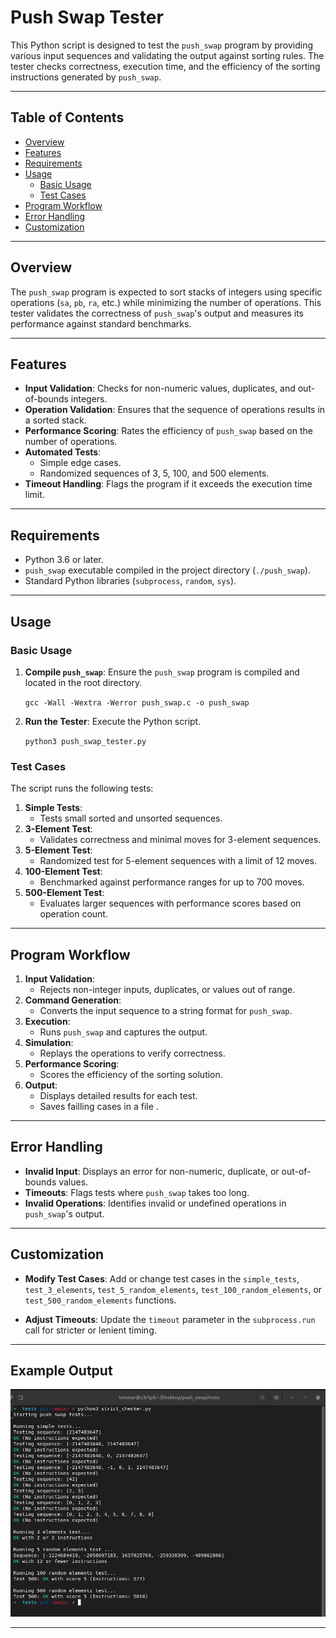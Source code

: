 Push Swap Tester
================

This Python script is designed to test the `push_swap` program by providing various input sequences and validating the output against sorting rules. The tester checks correctness, execution time, and the efficiency of the sorting instructions generated by `push_swap`.

* * * * *

Table of Contents
-----------------

-   [Overview](#overview)
-   [Features](#features)
-   [Requirements](#requirements)
-   [Usage](#usage)
    -   [Basic Usage](#basic-usage)
    -   [Test Cases](#test-cases)
-   [Program Workflow](#program-workflow)
-   [Error Handling](#error-handling)
-   [Customization](#customization)

* * * * *

Overview
--------

The `push_swap` program is expected to sort stacks of integers using specific operations (`sa`, `pb`, `ra`, etc.) while minimizing the number of operations. This tester validates the correctness of `push_swap`'s output and measures its performance against standard benchmarks.

* * * * *

Features
--------

-   **Input Validation**: Checks for non-numeric values, duplicates, and out-of-bounds integers.
-   **Operation Validation**: Ensures that the sequence of operations results in a sorted stack.
-   **Performance Scoring**: Rates the efficiency of `push_swap` based on the number of operations.
-   **Automated Tests**:
    -   Simple edge cases.
    -   Randomized sequences of 3, 5, 100, and 500 elements.
-   **Timeout Handling**: Flags the program if it exceeds the execution time limit.

* * * * *

Requirements
------------

-   Python 3.6 or later.
-   `push_swap` executable compiled in the project directory (`./push_swap`).
-   Standard Python libraries (`subprocess`, `random`, `sys`).

* * * * *

Usage
-----

### Basic Usage

1.  **Compile `push_swap`**: Ensure the `push_swap` program is compiled and located in the root directory.


    `gcc -Wall -Wextra -Werror push_swap.c -o push_swap`

2.  **Run the Tester**: Execute the Python script.



    `python3 push_swap_tester.py`

### Test Cases

The script runs the following tests:

1.  **Simple Tests**:
    -   Tests small sorted and unsorted sequences.
2.  **3-Element Test**:
    -   Validates correctness and minimal moves for 3-element sequences.
3.  **5-Element Test**:
    -   Randomized test for 5-element sequences with a limit of 12 moves.
4.  **100-Element Test**:
    -   Benchmarked against performance ranges for up to 700 moves.
5.  **500-Element Test**:
    -   Evaluates larger sequences with performance scores based on operation count.

* * * * *

Program Workflow
----------------

1.  **Input Validation**:
    -   Rejects non-integer inputs, duplicates, or values out of range.
2.  **Command Generation**:
    -   Converts the input sequence to a string format for `push_swap`.
3.  **Execution**:
    -   Runs `push_swap` and captures the output.
4.  **Simulation**:
    -   Replays the operations to verify correctness.
5.  **Performance Scoring**:
    -   Scores the efficiency of the sorting solution.
6.  **Output**:
    -   Displays detailed results for each test.
    -   Saves failling cases in a file .

* * * * *

Error Handling
--------------

-   **Invalid Input**: Displays an error for non-numeric, duplicate, or out-of-bounds values.
-   **Timeouts**: Flags tests where `push_swap` takes too long.
-   **Invalid Operations**: Identifies invalid or undefined operations in `push_swap`'s output.

* * * * *

Customization
-------------

-   **Modify Test Cases**: Add or change test cases in the `simple_tests`, `test_3_elements`, `test_5_random_elements`, `test_100_random_elements`, or `test_500_random_elements` functions.

-   **Adjust Timeouts**: Update the `timeout` parameter in the `subprocess.run` call for stricter or lenient timing.

* * * * *

Example Output
--------------


![](screenshot/Screenshot.png)

* * * * *
